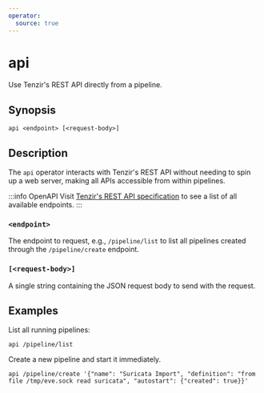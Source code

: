 ```yaml
---
operator:
  source: true
---
```


# api

Use Tenzir's REST API directly from a pipeline.

## Synopsis

```
api <endpoint> [<request-body>]
```

## Description

The `api` operator interacts with Tenzir's REST API without needing to spin up a
web server, making all APIs accessible from within pipelines.

:::info OpenAPI
Visit [Tenzir's REST API specification](/api) to see a list of all available
endpoints.
:::

### `<endpoint>`

The endpoint to request, e.g., `/pipeline/list` to list all pipelines created
through the `/pipeline/create` endpoint.

### `[<request-body>]`

A single string containing the JSON request body to send with the request.

## Examples

List all running pipelines:

```
api /pipeline/list
```

Create a new pipeline and start it immediately.

```
api /pipeline/create '{"name": "Suricata Import", "definition": "from file /tmp/eve.sock read suricata", "autostart": {"created": true}}'
```
